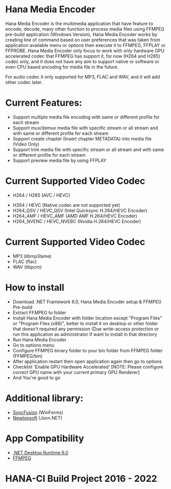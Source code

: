 # Hana Media Encoder 
Hana Media Encoder is the multimedia application that have feature to encode, decode, many other function to process media files using FFMPEG pre-build application (Windows Version),
Hana Media Encoder works by creating line of command based on user preferences that was taken from application available menu or options then execute it to FFMPEG, FFPLAY or FFPROBE.
Hana Media Encoder only focus to work with only hardware GPU accelerated codec that FFMPEG has support it, for now (H264 and H265) codec only, and it does not have any aim to support
native or software or even CPU based encoding for media file in the future.

For audio codec it only supported for MP3, FLAC and WAV, and it will add other codec later.

# Current Features:
* Support multiple media file encoding with same or different profile for each stream
* Support mux/demux media file with specific stream or all stream and with same or different profile for each stream
* Support create chapter (Insert chapter METADATA) into media file (Video Only)
* Support trim media file with specific stream or all stream and with same or different profile for each stream
* Support preview media file by using FFPLAY

# Current Supported Video Codec
- H264 / H265 (AVC / HEVC)
* H264 / HEVC (Native codec are not supported yet)
* H264_QSV / HEVC_QSV (Intel Quicksync H.264/HEVC Encoder)
* H264_AMF / HEVC_AMF (AMD AMF H.264/HEVC Encoder)
* H264_NVENC / HEVC_NVEBC (Nvidia H.264/HEVC Encoder)

# Current Supported Video Codec
* MP3 (libmp3lame)
* FLAC (flac)
* WAV (libpcm)

# How to install
* Download .NET Framework 6.0, Hana Media Encoder setup & FFMPEG Pre-build
* Extract FFMPEG to folder
* Install Hana Media Encoder with folder location except "Program Files" or "Program Files (x86)", better to install it on desktop or other folder that doesn't required any permission (Due write-access protection or run this application as administrator if want to install in that directory
* Run Hana Media Encoder
* Go to options menu
* Configure FFMPEG binary folder to your bin folder from FFMPEG folder (FFMPEG/bin)
* After application restart then open application again then go to options
* Checklist 'Enable GPU Hardware Accelerated' [NOTE: Please configure correct GPU name with your current primary GPU Renderer]
* And You're good to go

# Additional library:
- [SyncFusion](https://www.syncfusion.com/) (WinForms)
- [Newtonsoft](https://www.newtonsoft.com/json) (Json.NET)

# App Compatibility
- [.NET Desktop Runtime 6.0](https://dotnet.microsoft.com/en-us/download/dotnet/6.0)
- [FFMPEG](https://www.gyan.dev/ffmpeg/builds/)

# HANA-CI Build Project 2016 - 2022